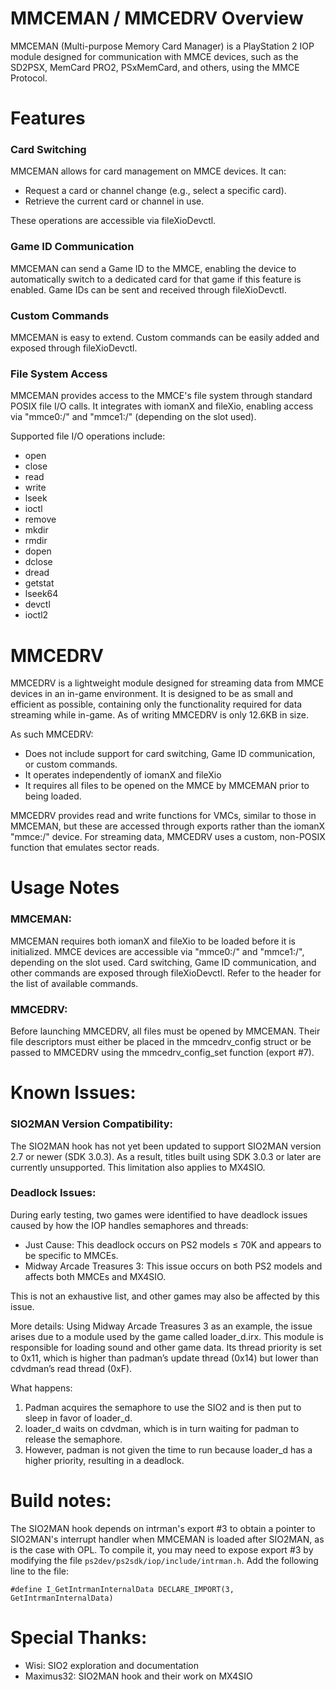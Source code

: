 # MMCEMAN / MMCEDRV Overview

MMCEMAN (Multi-purpose Memory Card Manager) is a PlayStation 2 IOP module designed for communication with MMCE devices, such as the SD2PSX, MemCard PRO2, PSxMemCard, and others, using the MMCE Protocol.

# Features

### Card Switching
MMCEMAN allows for card management on MMCE devices. It can:
- Request a card or channel change (e.g., select a specific card).
- Retrieve the current card or channel in use.

These operations are accessible via fileXioDevctl.

### Game ID Communication

MMCEMAN can send a Game ID to the MMCE, enabling the device to automatically switch to a dedicated card for that game if this feature is enabled.
Game IDs can be sent and received through fileXioDevctl.

### Custom Commands

MMCEMAN is easy to extend. Custom commands can be easily added and exposed through fileXioDevctl.

### File System Access

MMCEMAN provides access to the MMCE's file system through standard POSIX file I/O calls. It integrates with iomanX and fileXio, enabling access via "mmce0:/" and "mmce1:/" (depending on the slot used).

Supported file I/O operations include:
- open
- close
- read
- write
- lseek
- ioctl
- remove
- mkdir
- rmdir
- dopen
- dclose
- dread
- getstat
- lseek64
- devctl
- ioctl2
# MMCEDRV
MMCEDRV is a lightweight module designed for streaming data from MMCE devices in an in-game environment. It is designed to be as small and efficient as possible, containing only the functionality required for data streaming while in-game. As of writing MMCEDRV is only 12.6KB in size.

As such MMCEDRV:
- Does not include support for card switching, Game ID communication, or custom commands.
- It operates independently of iomanX and fileXio
- It requires all files to be opened on the MMCE by MMCEMAN prior to being loaded.

MMCEDRV provides read and write functions for VMCs, similar to those in MMCEMAN, but these are accessed through exports rather than the iomanX "mmce:/" device. For streaming data, MMCEDRV uses a custom, non-POSIX function that emulates sector reads.

# Usage Notes
### MMCEMAN:

MMCEMAN requires both iomanX and fileXio to be loaded before it is initialized.
MMCE devices are accessible via "mmce0:/" and "mmce1:/", depending on the slot used.
Card switching, Game ID communication, and other commands are exposed through fileXioDevctl. Refer to the header for the list of available commands.

### MMCEDRV:

Before launching MMCEDRV, all files must be opened by MMCEMAN. Their file descriptors must either be placed in the mmcedrv_config struct or be passed to MMCEDRV using the mmcedrv_config_set function (export #7).

# Known Issues:

### SIO2MAN Version Compatibility:
The SIO2MAN hook has not yet been updated to support SIO2MAN version 2.7 or newer (SDK 3.0.3). As a result, titles built using SDK 3.0.3 or later are currently unsupported. This limitation also applies to MX4SIO.

### Deadlock Issues:
During early testing, two games were identified to have deadlock issues caused by how the IOP handles semaphores and threads:
- Just Cause: This deadlock occurs on PS2 models ≤ 70K and appears to be specific to MMCEs.
- Midway Arcade Treasures 3: This issue occurs on both PS2 models and affects both MMCEs and MX4SIO.

This is not an exhaustive list, and other games may also be affected by this issue.

More details:
Using Midway Arcade Treasures 3 as an example, the issue arises due to a module used by the game called loader_d.irx. This module is responsible for loading sound and other game data. Its thread priority is set to 0x11, which is higher than padman’s update thread (0x14) but lower than cdvdman’s read thread (0xF).

What happens:
1. Padman acquires the semaphore to use the SIO2 and is then put to sleep in favor of loader_d.
2. loader_d waits on cdvdman, which is in turn waiting for padman to release the semaphore.
3. However, padman is not given the time to run because loader_d has a higher priority, resulting in a deadlock.

# Build notes:
The SIO2MAN hook depends on intrman's export #3 to obtain a pointer to SIO2MAN's interrupt handler when MMCEMAN is loaded after SIO2MAN, as is the case with OPL. To compile it, you may need to expose export #3 by modifying the file ``ps2dev/ps2sdk/iop/include/intrman.h``. Add the following line to the file:
```
#define I_GetIntrmanInternalData DECLARE_IMPORT(3, GetIntrmanInternalData)
```

# Special Thanks:
- Wisi: SIO2 exploration and documentation
- Maximus32: SIO2MAN hook and their work on MX4SIO